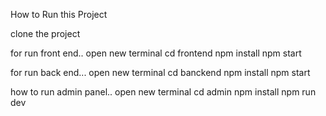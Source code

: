 How to Run this Project

clone the project

for run front end..
open new terminal
cd frontend
npm install
npm start

for run back end...
open new terminal
cd banckend
npm install
npm start

how to run admin panel..
open new terminal
cd admin
npm install
npm run dev
